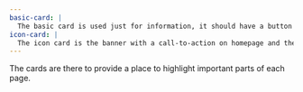 ```yaml
---
basic-card: |
  The basic card is used just for information, it should have a button but, is never a link itself.
icon-card: |
  The icon card is the banner with a call-to-action on homepage and the inner pages.
---
```


The cards are there to provide a place to highlight important parts of each page.
